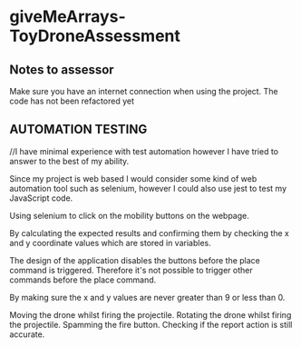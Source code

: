 # giveMeArrays-ToyDroneAssessment

## Notes to assessor
Make sure you have an internet connection when using the project.
The code has not been refactored yet 


## AUTOMATION TESTING

//I have minimal experience with test automation however I have tried to answer to the best of my ability.

Since my project is web based I would consider some kind of web automation tool such as selenium, however I could also use jest to test my JavaScript code.

Using selenium to click on the mobility buttons on the webpage.

By calculating the expected results and confirming them by checking the x and y coordinate values which are stored in variables.

The design of the application disables the buttons before the place command is triggered. Therefore it's not possible to trigger other commands before the place command.

By making sure the x and y values are never greater than 9 or less than 0.

Moving the drone whilst firing the projectile.
Rotating the drone whilst firing the projectile.
Spamming the fire button. 
Checking if the report action is still accurate.
